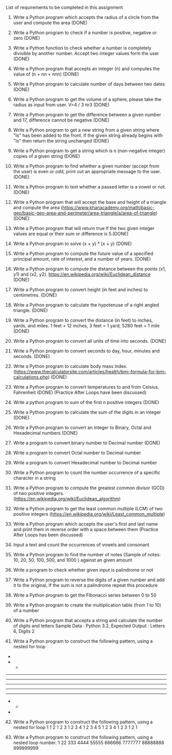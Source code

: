 List of requirements to be completed in this assignment
1.	Write a Python program which accepts the radius of a circle from the user and compute the area (DONE)

2.	Write a Python program to check if a number is positive, negative or zero (DONE)

3.	Write a Python function to check whether a number is completely divisible by another number. Accept two integer values form the user (DONE)

4.	Write a Python program that accepts an integer (n) and computes the value of (n + nn + nnn) (DONE)

5.	Write a Python program to calculate number of days between two dates (DONE)

6.	Write a Python program to get the volume of a sphere, please take the radius as input from user. V=4 / 3 πr3 (DONE)

7.	Write a Python program to get the difference between a given number and 17, difference cannot be negative (DONE)

8.	Write a Python program to get a new string from a given string where "Is" has been added to the front. If the given string already begins with "Is" then return the string unchanged (DONE)

9.	Write a Python program to get a string which is n (non-negative integer) copies of a given string (DONE)

10.	Write a Python program to find whether a given number (accept from the user) is even or odd, print out an appropriate message to the user. (DONE)

11.	Write a Python program to test whether a passed letter is a vowel or not. (DONE)

12.	Write a Python program that will accept the base and height of a triangle and compute the area (https://www.khanacademy.org/math/basic-geo/basic-geo-area-and-perimeter/area-triangle/a/area-of-triangle) (DONE)

13.	Write a Python program that will return true if the two given integer values are equal or their sum or difference is 5.(DONE)

14.	Write a Python program to solve (x + y) * (x + y) (DONE)

15.	Write a Python program to compute the future value of a specified principal amount, rate of interest, and a number of years. (DONE)

16.	Write a Python program to compute the distance between the points (x1, y1) and (x2, y2). https://en.wikipedia.org/wiki/Euclidean_distance (DONE)

17.	Write a Python program to convert height (in feet and inches) to centimetres. (DONE)

18.	Write a Python program to calculate the hypotenuse of a right angled triangle. (DONE)

19.	Write a Python program to convert the distance (in feet) to inches, yards, and miles. 1 feet = 12 inches, 3 feet = 1 yard, 5280 feet = 1 mile (DONE)

20.	Write a Python program to convert all units of time into seconds. (DONE)

21.	Write a Python program to convert seconds to day, hour, minutes and seconds. (DONE)

22.	Write a Python program to calculate body mass index. (https://www.thecalculatorsite.com/articles/health/bmi-formula-for-bmi-calculations.php) (DONE)

23.	Write a Python program to convert temperatures to and from Celsius, Fahrenheit (DONE)
(Practice After Loops have been discussed)

24.	Write a python program to sum of the first n positive integers (DONE)

25.	Write a Python program to calculate the sum of the digits in an integer (DONE)

26.	Write a Python program to convert an integer to Binary, Octal and Hexadecimal numbers (DONE)

27.	Write a program to convert binary number to Decimal number (DONE)

28.	Write a program to convert Octal number to Decimal number

29.	Write a program to convert Hexadecimal number to Decimal number

30.	Write a Python program to count the number occurrence of a specific character in a string

31.	Write a Python program to compute the greatest common divisor (GCD) of two positive integers. (https://en.wikipedia.org/wiki/Euclidean_algorithm)

32.	Write a Python program to get the least common multiple (LCM) of two positive integers (https://en.wikipedia.org/wiki/Least_common_multiple)

33.	Write a Python program which accepts the user's first and last name and print them in reverse order with a space between them (Practice After Loops has been discussed)

34.	Input a text and count the occurrences of vowels and consonant 

35.	Write a Python program to find the number of notes (Sample of notes: 10, 20, 50, 100, 500, and 1000 ) against an given amount

36.	Write a program to check whether given input is palindrome or not

37.	Write a Python program to reverse the digits of a given number and add it to the original, If the sum is not a palindrome repeat this procedure

38.	Write a Python program to get the Fibonacci series between 0 to 50

39.	Write a Python program to create the multiplication table (from 1 to 10) of a number

40.	Write a Python program that accepts a string and calculate the number of digits and letters Sample Data : Python 3.2, Expected Output : Letters 6, Digits 2

41.	Write a Python program to construct the following pattern, using a nested for loop
* 
* * 
* * * 
* * * * 
* * * * * 
* * * * 
* * * 
* * 
*

42.	Write a Python program to construct the following pattern, using a nested for loop
1 
1 2 
1 2 3 
1 2 3 4 
1 2 3 4 5 
1 2 3 4 
1 2 3 
1 2 
1

43.	Write a Python program to construct the following pattern, using a nested loop number. 
1
22
333
4444
55555
666666
7777777
88888888
999999999